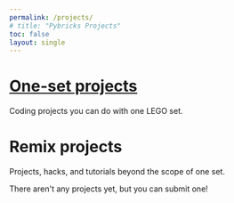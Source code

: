 ```yaml
---
permalink: /projects/
# title: "Pybricks Projects"
toc: false
layout: single
---
```


# [One-set projects](/projects/sets/)

Coding projects you can do with one LEGO set.

# Remix projects

Projects, hacks, and tutorials beyond the scope of one set.

There aren't any projects yet, but you can submit one!
